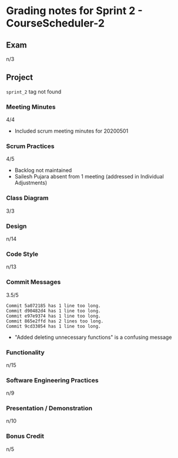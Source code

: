 #   Grading notes for Sprint 2 - CourseScheduler-2

##  Exam

n/3

##  Project

`sprint_2` tag not found

### Meeting Minutes

4/4

-   Included scrum meeting minutes for 20200501

### Scrum Practices

4/5

-   Backlog not maintained
-   Sailesh Pujara absent from 1 meeting (addressed in Individual Adjustments)

### Class Diagram

3/3

### Design

n/14

### Code Style

n/13

### Commit Messages

3.5/5

```
Commit 5a072185 has 1 line too long.
Commit d90482d4 has 1 line too long.
Commit e97e9374 has 1 line too long.
Commit 865e2ffd has 2 lines too long.
Commit 9cd33054 has 1 line too long.
```

-   "Added deleting unnecessary functions" is a confusing message

### Functionality

n/15

### Software Engineering Practices

n/9

### Presentation / Demonstration

n/10

### Bonus Credit

n/5
